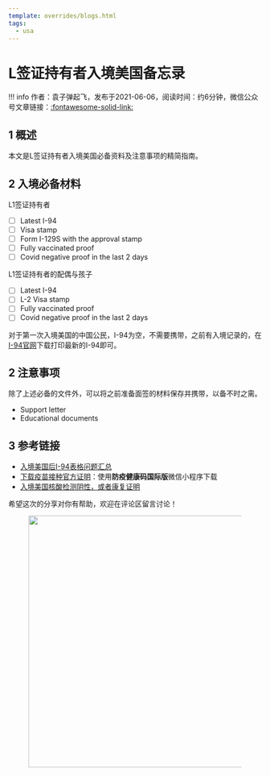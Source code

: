 ```yaml
---
template: overrides/blogs.html
tags:
  - usa
---
```


# L签证持有者入境美国备忘录

!!! info
    作者：袁子弹起飞，发布于2021-06-06，阅读时间：约6分钟，微信公众号文章链接：[:fontawesome-solid-link:]()

## 1 概述

本文是L签证持有者入境美国必备资料及注意事项的精简指南。

## 2 入境必备材料

L1签证持有者

- [ ] Latest I-94
- [ ] Visa stamp
- [ ] Form I-129S with the approval stamp
- [ ] Fully vaccinated proof 
- [ ] Covid negative proof in the last 2 days

L1签证持有者的配偶与孩子

- [ ] Latest I-94
- [ ] L-2 Visa stamp
- [ ] Fully vaccinated proof 
- [ ] Covid negative proof in the last 2 days

对于第一次入境美国的中国公民，I-94为空，不需要携带，之前有入境记录的，在[I-94官网](https://i94.cbp.dhs.gov/I94/#/recent-search)下载打印最新的I-94即可。
 
## 2 注意事项

除了上述必备的文件外，可以将之前准备面签的材料保存并携带，以备不时之需。

- Support letter
- Educational documents

## 3 参考链接

- [入境美国后I-94表格问题汇总](https://mp.weixin.qq.com/s/brFB535_t6f-86noh328Qg)
- [下载疫苗接种官方证明](https://mp.weixin.qq.com/s/13tBsDg8-LZLZzRumehejw)：使用**防疫健康码国际版**微信小程序下载
- [入境美国核酸检测阴性，或者康复证明](https://mp.weixin.qq.com/s/JlK1_uxuqNrbMm1vye_Neg)

希望这次的分享对你有帮助，欢迎在评论区留言讨论！

<figure>
  <img src="https://cdn.jsdelivr.net/gh/BulletTech2021/Pics/2021-6-14/1623639526512-1080P%20(Full%20HD)%20-%20Tail%20Pic.png" width="500" />
</figure>

